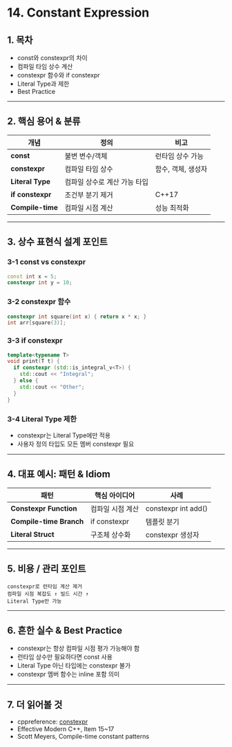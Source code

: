 # 14. Constant Expression

## 1. 목차
- const와 constexpr의 차이
- 컴파일 타임 상수 계산
- constexpr 함수와 if constexpr
- Literal Type과 제한
- Best Practice

---

## 2. 핵심 용어 & 분류
| 개념 | 정의 | 비고 |
|------|------|------|
| **const** | 불변 변수/객체 | 런타임 상수 가능 |
| **constexpr** | 컴파일 타임 상수 | 함수, 객체, 생성자 |
| **Literal Type** | 컴파일 상수로 계산 가능 타입 | |
| **if constexpr** | 조건부 분기 제거 | C++17 |
| **Compile-time** | 컴파일 시점 계산 | 성능 최적화 |

---

## 3. 상수 표현식 설계 포인트

### 3-1 const vs constexpr
```cpp
const int x = 5;
constexpr int y = 10;
```

### 3-2 constexpr 함수
```cpp
constexpr int square(int x) { return x * x; }
int arr[square(3)];
```

### 3-3 if constexpr
```cpp
template<typename T>
void print(T t) {
  if constexpr (std::is_integral_v<T>) {
    std::cout << "Integral";
  } else {
    std::cout << "Other";
  }
}
```

### 3-4 Literal Type 제한
- constexpr는 Literal Type에만 적용
- 사용자 정의 타입도 모든 멤버 constexpr 필요

---

## 4. 대표 예시: 패턴 & Idiom
| 패턴 | 핵심 아이디어 | 사례 |
|------|----------------|------|
| **Constexpr Function** | 컴파일 시점 계산 | constexpr int add() |
| **Compile-time Branch** | if constexpr | 템플릿 분기 |
| **Literal Struct** | 구조체 상수화 | constexpr 생성자 |

---

## 5. 비용 / 관리 포인트
```text
constexpr로 런타임 계산 제거
컴파일 시점 복잡도 ↑ 빌드 시간 ↑
Literal Type만 가능
```

---

## 6. 흔한 실수 & Best Practice
- constexpr는 항상 컴파일 시점 평가 가능해야 함
- 런타임 상수만 필요하다면 const 사용
- Literal Type 아닌 타입에는 constexpr 불가
- constexpr 멤버 함수는 inline 포함 의미

---

## 7. 더 읽어볼 것
- cppreference: [constexpr](https://en.cppreference.com/w/cpp/language/constexpr)
- Effective Modern C++, Item 15~17
- Scott Meyers, Compile-time constant patterns
